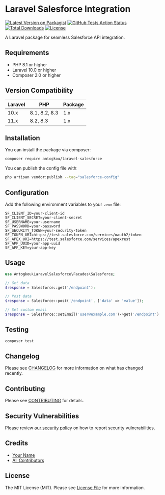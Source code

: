 # Laravel Salesforce Integration

[![Latest Version on Packagist](https://img.shields.io/packagist/v/antogkou/laravel-salesforce.svg?style=flat-square)](https://packagist.org/packages/antogkou/laravel-salesforce)
[![GitHub Tests Action Status](https://img.shields.io/github/workflow/status/antogkou/laravel-salesforce/Tests?label=tests)](https://github.com/antogkou/laravel-salesforce/actions?query=workflow%3ATests+branch%3Amain)
[![Total Downloads](https://img.shields.io/packagist/dt/antogkou/laravel-salesforce.svg?style=flat-square)](https://packagist.org/packages/antogkou/laravel-salesforce)
[![License](https://img.shields.io/packagist/l/antogkou/laravel-salesforce.svg?style=flat-square)](https://packagist.org/packages/antogkou/laravel-salesforce)

A Laravel package for seamless Salesforce API integration.

## Requirements

- PHP 8.1 or higher
- Laravel 10.0 or higher
- Composer 2.0 or higher

## Version Compatibility

| Laravel | PHP          | Package |
|---------|--------------|---------|
| 10.x    | 8.1, 8.2, 8.3| 1.x     |
| 11.x    | 8.2, 8.3    | 1.x     |

## Installation

You can install the package via composer:

```bash
composer require antogkou/laravel-salesforce
```

You can publish the config file with:
```bash
php artisan vendor:publish --tag="salesforce-config"
```

## Configuration

Add the following environment variables to your `.env` file:

```env
SF_CLIENT_ID=your-client-id
SF_CLIENT_SECRET=your-client-secret
SF_USERNAME=your-username
SF_PASSWORD=your-password
SF_SECURITY_TOKEN=your-security-token
SF_TOKEN_URI=https://test.salesforce.com/services/oauth2/token
SF_APEX_URI=https://test.salesforce.com/services/apexrest
SF_APP_UUID=your-app-uuid
SF_APP_KEY=your-app-key
```

## Usage

```php
use Antogkou\LaravelSalesforce\Facades\Salesforce;

// Get data
$response = Salesforce::get('/endpoint');

// Post data
$response = Salesforce::post('/endpoint', ['data' => 'value']);

// Set custom email
$response = Salesforce::setEmail('user@example.com')->get('/endpoint');
```

## Testing

```bash
composer test
```

## Changelog

Please see [CHANGELOG](CHANGELOG.md) for more information on what has changed recently.

## Contributing

Please see [CONTRIBUTING](.github/CONTRIBUTING.md) for details.

## Security Vulnerabilities

Please review [our security policy](../../security/policy) on how to report security vulnerabilities.

## Credits

- [Your Name](https://github.com/yourusername)
- [All Contributors](../../contributors)

## License

The MIT License (MIT). Please see [License File](LICENSE.md) for more information.
